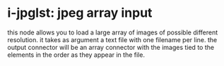 # i-jpglst: jpeg array input

this node allows you to load a large array of images of possible different
resolution. it takes as argument a text file with one filename per line. the
output connector will be an array connector with the images tied to the
elements in the order as they appear in the file.
